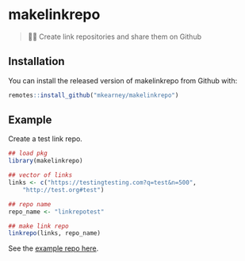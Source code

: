 
<!-- README.md is generated from README.Rmd. Please edit that file -->

# makelinkrepo

> 🔗🔗 Create link repositories and share them on Github

## Installation

You can install the released version of makelinkrepo from Github with:

``` r
remotes::install_github("mkearney/makelinkrepo")
```

## Example

Create a test link repo.

``` r
## load pkg
library(makelinkrepo)

## vector of links
links <- c("https://testingtesting.com?q=test&n=500", 
    "http://test.org#test")

## repo name
repo_name <- "linkrepotest"

## make link repo
linkrepo(links, repo_name)
```

See the [example repo here](https://github.com/mkearney/linkrepotest).
